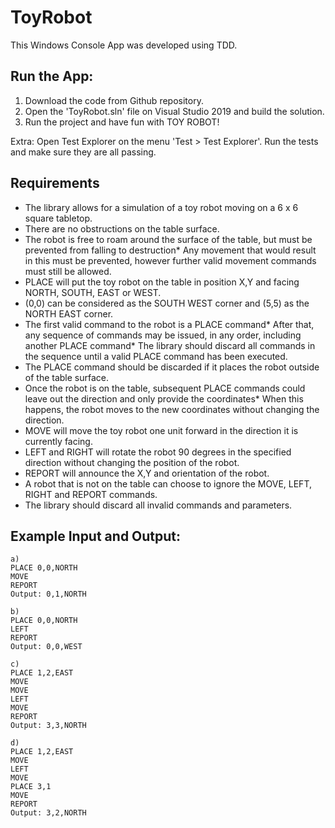 # ToyRobot

This Windows Console App was developed using TDD.

## Run the App:
1. Download the code from Github repository.
2. Open the 'ToyRobot.sln' file on Visual Studio 2019 and build the solution.
3. Run the project and have fun with TOY ROBOT!

Extra: Open Test Explorer on the menu 'Test > Test Explorer'. Run the tests and make sure they are all passing.

## Requirements

* The library allows for a simulation of a toy robot moving on a 6 x 6 square tabletop.
* There are no obstructions on the table surface.
* The robot is free to roam around the surface of the table, but must be prevented from falling to destruction* Any movement that would result in this must be prevented, however further valid movement commands must still be allowed.
* PLACE will put the toy robot on the table in position X,Y and facing NORTH, SOUTH, EAST or WEST.
* (0,0) can be considered as the SOUTH WEST corner and (5,5) as the NORTH EAST corner.
* The first valid command to the robot is a PLACE command* After that, any sequence of commands may be issued, in any order, including another PLACE command* The library should discard all commands in the sequence until a valid PLACE command has been executed.
* The PLACE command should be discarded if it places the robot outside of the table surface.
* Once the robot is on the table, subsequent PLACE commands could leave out the direction and only provide the coordinates* When this happens, the robot moves to the new coordinates without changing the direction.
* MOVE will move the toy robot one unit forward in the direction it is currently facing.
* LEFT and RIGHT will rotate the robot 90 degrees in the specified direction without changing the position of the robot.
* REPORT will announce the X,Y and orientation of the robot.
* A robot that is not on the table can choose to ignore the MOVE, LEFT, RIGHT and REPORT commands.
* The library should discard all invalid commands and parameters.

## Example Input and Output:
```
a)
PLACE 0,0,NORTH
MOVE
REPORT
Output: 0,1,NORTH
```
```
b)
PLACE 0,0,NORTH
LEFT
REPORT
Output: 0,0,WEST
```
```
c)
PLACE 1,2,EAST
MOVE
MOVE
LEFT
MOVE
REPORT
Output: 3,3,NORTH
```

```
d)
PLACE 1,2,EAST
MOVE
LEFT
MOVE
PLACE 3,1
MOVE
REPORT
Output: 3,2,NORTH
```
